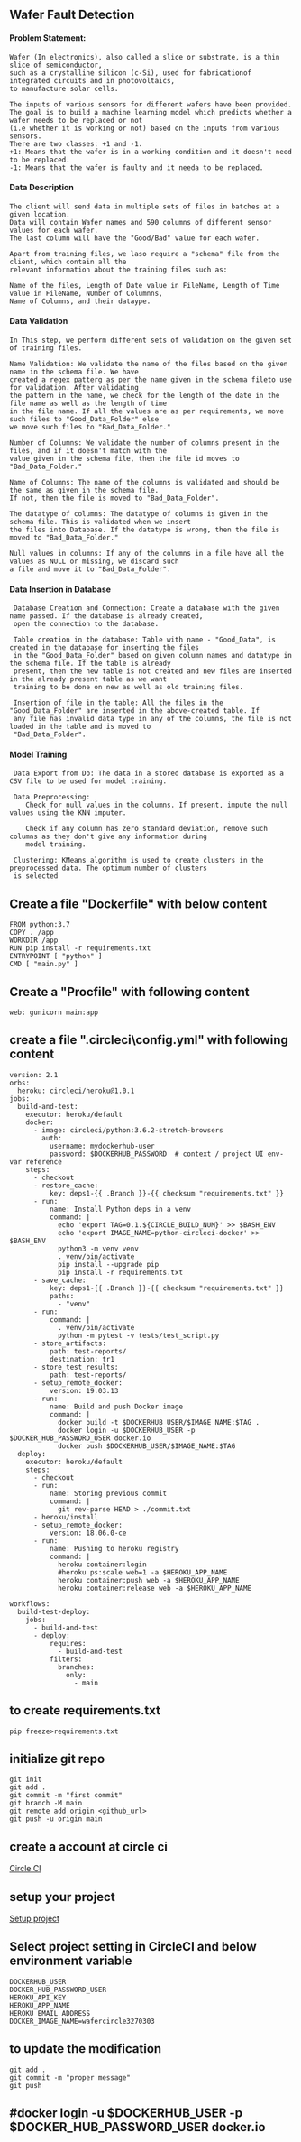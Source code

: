 ## Wafer Fault Detection

#### Problem Statement:
    
    Wafer (In electronics), also called a slice or substrate, is a thin slice of semiconductor,
    such as a crystalline silicon (c-Si), used for fabricationof integrated circuits and in photovoltaics,
    to manufacture solar cells.
    
    The inputs of various sensors for different wafers have been provided.
    The goal is to build a machine learning model which predicts whether a wafer needs to be replaced or not
    (i.e whether it is working or not) based on the inputs from various sensors.
    There are two classes: +1 and -1.
    +1: Means that the wafer is in a working condition and it doesn't need to be replaced.
    -1: Means that the wafer is faulty and it needa to be replaced.
    
#### Data Description
    
    The client will send data in multiple sets of files in batches at a given location.
    Data will contain Wafer names and 590 columns of different sensor values for each wafer.
    The last column will have the "Good/Bad" value for each wafer.
    
    Apart from training files, we laso require a "schema" file from the client, which contain all the
    relevant information about the training files such as:
    
    Name of the files, Length of Date value in FileName, Length of Time value in FileName, NUmber of Columnns, 
    Name of Columns, and their dataype.
    
#### Data Validation
    
    In This step, we perform different sets of validation on the given set of training files.
    
    Name Validation: We validate the name of the files based on the given name in the schema file. We have 
    created a regex patterg as per the name given in the schema fileto use for validation. After validating 
    the pattern in the name, we check for the length of the date in the file name as well as the length of time 
    in the file name. If all the values are as per requirements, we move such files to "Good_Data_Folder" else
    we move such files to "Bad_Data_Folder."
    
    Number of Columns: We validate the number of columns present in the files, and if it doesn't match with the
    value given in the schema file, then the file id moves to "Bad_Data_Folder."
    
    Name of Columns: The name of the columns is validated and should be the same as given in the schema file. 
    If not, then the file is moved to "Bad_Data_Folder".
    
    The datatype of columns: The datatype of columns is given in the schema file. This is validated when we insert
    the files into Database. If the datatype is wrong, then the file is moved to "Bad_Data_Folder."
    
    Null values in columns: If any of the columns in a file have all the values as NULL or missing, we discard such
    a file and move it to "Bad_Data_Folder".
    
#### Data Insertion in Database
     
     Database Creation and Connection: Create a database with the given name passed. If the database is already created,
     open the connection to the database.
     
     Table creation in the database: Table with name - "Good_Data", is created in the database for inserting the files 
     in the "Good_Data_Folder" based on given column names and datatype in the schema file. If the table is already
     present, then the new table is not created and new files are inserted in the already present table as we want 
     training to be done on new as well as old training files.
     
     Insertion of file in the table: All the files in the "Good_Data_Folder" are inserted in the above-created table. If
     any file has invalid data type in any of the columns, the file is not loaded in the table and is moved to 
     "Bad_Data_Folder".
     
#### Model Training
    
     Data Export from Db: The data in a stored database is exported as a CSV file to be used for model training.
     
     Data Preprocessing: 
        Check for null values in the columns. If present, impute the null values using the KNN imputer.
        
        Check if any column has zero standard deviation, remove such columns as they don't give any information during 
        model training.
        
     Clustering: KMeans algorithm is used to create clusters in the preprocessed data. The optimum number of clusters 
     is selected


## Create a file "Dockerfile" with below content

```
FROM python:3.7
COPY . /app
WORKDIR /app
RUN pip install -r requirements.txt
ENTRYPOINT [ "python" ]
CMD [ "main.py" ]
```

## Create a "Procfile" with following content
```
web: gunicorn main:app
```

## create a file ".circleci\config.yml" with following content
```
version: 2.1
orbs:
  heroku: circleci/heroku@1.0.1
jobs:
  build-and-test:
    executor: heroku/default
    docker:
      - image: circleci/python:3.6.2-stretch-browsers
        auth:
          username: mydockerhub-user
          password: $DOCKERHUB_PASSWORD  # context / project UI env-var reference
    steps:
      - checkout
      - restore_cache:
          key: deps1-{{ .Branch }}-{{ checksum "requirements.txt" }}
      - run:
          name: Install Python deps in a venv
          command: |
            echo 'export TAG=0.1.${CIRCLE_BUILD_NUM}' >> $BASH_ENV
            echo 'export IMAGE_NAME=python-circleci-docker' >> $BASH_ENV
            python3 -m venv venv
            . venv/bin/activate
            pip install --upgrade pip
            pip install -r requirements.txt
      - save_cache:
          key: deps1-{{ .Branch }}-{{ checksum "requirements.txt" }}
          paths:
            - "venv"
      - run:
          command: |
            . venv/bin/activate
            python -m pytest -v tests/test_script.py
      - store_artifacts:
          path: test-reports/
          destination: tr1
      - store_test_results:
          path: test-reports/
      - setup_remote_docker:
          version: 19.03.13
      - run:
          name: Build and push Docker image
          command: |
            docker build -t $DOCKERHUB_USER/$IMAGE_NAME:$TAG .
            docker login -u $DOCKERHUB_USER -p $DOCKER_HUB_PASSWORD_USER docker.io
            docker push $DOCKERHUB_USER/$IMAGE_NAME:$TAG
  deploy:
    executor: heroku/default
    steps:
      - checkout
      - run:
          name: Storing previous commit
          command: |
            git rev-parse HEAD > ./commit.txt
      - heroku/install
      - setup_remote_docker:
          version: 18.06.0-ce
      - run:
          name: Pushing to heroku registry
          command: |
            heroku container:login
            #heroku ps:scale web=1 -a $HEROKU_APP_NAME
            heroku container:push web -a $HEROKU_APP_NAME
            heroku container:release web -a $HEROKU_APP_NAME

workflows:
  build-test-deploy:
    jobs:
      - build-and-test
      - deploy:
          requires:
            - build-and-test
          filters:
            branches:
              only:
                - main
```
## to create requirements.txt

```buildoutcfg
pip freeze>requirements.txt
```

## initialize git repo

```
git init
git add .
git commit -m "first commit"
git branch -M main
git remote add origin <github_url>
git push -u origin main
```

## create a account at circle ci

<a href="https://circleci.com/login/">Circle CI</a>

## setup your project 

<a href="https://app.circleci.com/projects/github/Avnish327030/setup/"> Setup project </a>

## Select project setting in CircleCI and below environment variable

```
DOCKERHUB_USER
DOCKER_HUB_PASSWORD_USER
HEROKU_API_KEY
HEROKU_APP_NAME
HEROKU_EMAIL_ADDRESS
DOCKER_IMAGE_NAME=wafercircle3270303
```


## to update the modification

```
git add .
git commit -m "proper message"
git push 
```


## #docker login -u $DOCKERHUB_USER -p $DOCKER_HUB_PASSWORD_USER docker.io

    
    
    
    
    
    
    
    
    
    
    
    
    
    
    
    
    
    
    
    
    
     
    
     
    
